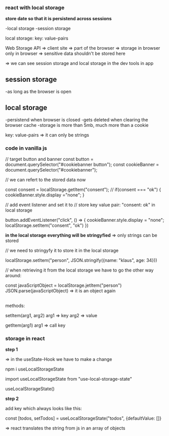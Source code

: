 ### react with local storage

**store date so that it is persistend across sessions**

-local storage
-session storage

local storage: key: value-pairs

Web Storage API
=> client site => part of the browser
=> storage in browser only in browser
=> sensitive data shouldn't be stored here

=> we can see session storage and local storage in the dev tools in app

## session storage

-as long as the browser is open

## local storage

-persistend when browser is closed
-gets deleted when clearing the browser cache
-storage is more than 5mb, much more than a cookie

key: value-pairs => it can only be strings

### code in vanilla js

// target button and banner
const button = document.querySelector("#cookiebanner button");
const cookieBanner = document.querySelector("#cookiebanner");

// we can refert to the stored data now

const consent = localStorage.getItem("consent");
// if(consent === "ok") {
cookieBanner.style.display ="none";
}

// add event listener and set it to
// store key value pair: "consent: ok" in local storage

button.addEventListener("click", () => {
cookieBanner.style.display = "none";
localStorage.setItem("consent", "ok")
})

**in the local storage everything will be stringyfied**
=> only strings can be stored

// we need to stringyfy it to store it in the local storage

localStorage.setItem("person",
JSON.stringify({name: "klaus", age: 34}))

// when retrieving it from the local storage we have to go the other way around:

const javaScriptObject = localStorage.jetItem("person")
JSON.parse(javaScriptObject)
=> it is an object again

##

methods:

setItem(arg1, arg2)
arg1 => key
arg2 => value

getItem(arg1)
arg1 => call key

### storage in react

**step 1**

=> in the useState-Hook we have to make a change

npm i useLocalStorageState

import useLocalStorageState from "use-local-storage-state"

useLocalStorageState()

**step 2**

add key which always looks like this:

const [todos, setTodos] = useLocalStorageState("todos", {defaultValue: []}

=> react translates the string from js in an array of objects
